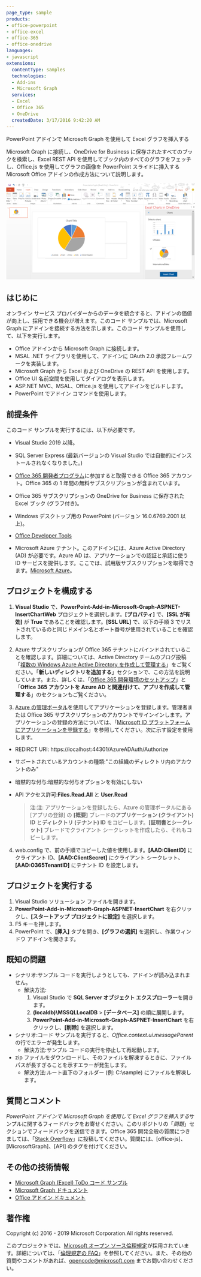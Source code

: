 ```yaml
---
page_type: sample
products:
- office-powerpoint
- office-excel
- office-365
- office-onedrive
languages:
- javascript
extensions:
  contentType: samples
  technologies:
  - Add-ins
  - Microsoft Graph
  services:
  - Excel
  - Office 365
  - OneDrive
  createdDate: 3/17/2016 9:42:20 AM
---
```

 PowerPoint アドインで Microsoft Graph を使用して Excel グラフを挿入する 

Microsoft Graph に接続し、OneDrive for Business に保存されたすべてのブックを検索し、Excel REST API を使用してブック内のすべてのグラフをフェッチし、Office.js を使用してグラフの画像を PowerPoint スライドに挿入する Microsoft Office アドインの作成方法について説明します。

![PowerPoint アドインで Microsoft Graph を使用して Excel グラフを挿入するサンプル](images/InsertChart.png)

## はじめに

オンライン サービス プロバイダーからのデータを統合すると、アドインの価値が向上し、採用できる機会が増えます。このコード サンプルでは、Microsoft Graph にアドインを接続する方法を示します。このコード サンプルを使用して、以下を実行します。

* Office アドインから Microsoft Graph に接続します。
* MSAL .NET ライブラリを使用して、アドインに OAuth 2.0 承認フレームワークを実装します。
* Microsoft Graph から Excel および OneDrive の REST API を使用します。
* Office UI 名前空間を使用してダイアログを表示します。
* ASP.NET MVC、MSAL、Office.js を使用してアドインをビルドします。 
* PowerPoint でアドイン コマンドを使用します。


## 前提条件

このコード サンプルを実行するには、以下が必要です。

* Visual Studio 2019 以降。

* SQL Server Express (最新バージョンの Visual Studio では自動的にインストールされなくなりました。)

* [Office 365 開発者プログラム](https://aka.ms/devprogramsignup)に参加すると取得できる Office 365 アカウント。Office 365 の 1 年間の無料サブスクリプションが含まれています。

* Office 365 サブスクリプションの OneDrive for Business に保存された Excel ブック (グラフ付き)。

* Windows デスクトップ用の PowerPoint (バージョン 16.0.6769.2001 以上)。
* [Office Developer Tools](https://www.visualstudio.com/en-us/features/office-tools-vs.aspx)

* Microsoft Azure テナント。このアドインには、Azure Active Directory (AD) が必要です。Azure AD は、アプリケーションでの認証と承認に使う ID サービスを提供します。ここでは、試用版サブスクリプションを取得できます。[Microsoft Azure](https://account.windowsazure.com/SignUp)。

## プロジェクトを構成する

1. **Visual Studio** で、**PowerPoint-Add-in-Microsoft-Graph-ASPNET-InsertChartWeb** プロジェクトを選択します。**\[プロパティ]** で、**\[SSL が有効]** が **True** であることを確認します。**\[SSL URL]** で、以下の手順 3 でリストされているのと同じドメイン名とポート番号が使用されていることを確認します。
 
2. Azure サブスクリプションが Office 365 テナントにバインドされていることを確認します。詳細については、Active Directory チームのブログ投稿「[複数の Windows Azure Active Directory を作成して管理する](http://blogs.technet.com/b/ad/archive/2013/11/08/creating-and-managing-multiple-windows-azure-active-directories.aspx)」をご覧ください。「**新しいディレクトリを追加する**」セクションで、この方法を説明しています。また、詳しくは、「[Office 365 開発環境のセットアップ](https://msdn.microsoft.com/office/office365/howto/setup-development-environment#bk_CreateAzureSubscription)」と「**Office 365 アカウントを Azure AD と関連付けて、アプリを作成して管理する**」のセクションもご覧ください。

3. [Azure の管理ポータル](https://manage.windowsazure.com)を使用してアプリケーションを登録します。管理者または Office 365 サブスクリプションのアカウントでサインインします。アプリケーションの登録の方法については、「[Microsoft ID プラットフォームにアプリケーションを登録する](https://msdn.microsoft.com/office/office365/HowTo/add-common-consent-manually)」を参照してください。次に示す設定を使用します。

 - REDIRCT URI: https://localhost:44301/AzureADAuth/Authorize	
 - サポートされているアカウントの種類:"この組織のディレクトリ内のアカウントのみ"
 - 暗黙的な付与:暗黙的な付与オプションを有効にしない
 - API アクセス許可:**Files.Read.All** と **User.Read**

	> 注:注: アプリケーションを登録したら、Azure の管理ポータルにある \[アプリの登録] の **\[概要]** ブレードの**アプリケーション (クライアント) ID** と**ディレクトリ (テナント) ID** をコピーします。**\[証明書とシークレット]** ブレードでクライアント シークレットを作成したら、それもコピーします。 
	 
4.  web.config で、前の手順でコピーした値を使用します。**\[AAD:ClientID]** にクライアント ID、**\[AAD:ClientSecret]** にクライアント シークレット、**\[AAD:O365TenantID]** にテナント ID を設定します。 

## プロジェクトを実行する
1. Visual Studio ソリューション ファイルを開きます。 
2. **PowerPoint-Add-in-Microsoft-Graph-ASPNET-InsertChart** を右クリックし、**\[スタートアップ プロジェクトに設定]** を選択します。
2. F5 キーを押します。 
3. PowerPoint で、**\[挿入]** タブを開き、**\[グラフの選択]** を選択し、作業ウィンドウ アドインを開きます。

## 既知の問題

* シナリオ:サンプル コードを実行しようとしても、アドインが読み込まれません。
	* 解決方法: 
		1. Visual Studio で **SQL Server オブジェクト エクスプローラー**を開きます。
		2. **(localdb)\\MSSQLLocalDB** > **\[データベース]** の順に展開します。
		3. **PowerPoint-Add-in-Microsoft-Graph-ASPNET-InsertChart** を右クリックし、**\[削除]** を選択します。 
* シナリオ:コード サンプルを実行すると、*Office.context.ui.messageParent* の行でエラーが発生します。	
	* 解決方法:サンプル コードの実行を停止して再起動します。 
* zip ファイルをダウンロードし、そのファイルを解凍するときに、ファイル パスが長すぎることを示すエラーが発生します。
	* 解決方法:ルート直下のフォルダー (例: C:\\sample) にファイルを解凍します。

## 質問とコメント
*PowerPoint アドインで Microsoft Graph を使用して Excel グラフを挿入する*サンプルに関するフィードバックをお寄せください。このリポジトリの「*問題*」セクションでフィードバックを送信できます。Office 365 開発全般の質問につきましては、「[Stack Overflow](http://stackoverflow.com/questions/tagged/Office365+API)」に投稿してください。質問には、\[office-js]、\[MicrosoftGraph]、\[API] のタグを付けてください。

## その他の技術情報

* [Microsoft Graph (Excel) ToDo コード サンプル](https://github.com/microsoftgraph/aspnet-todo-rest-sample)
* [Microsoft Graph ドキュメント](https://docs.microsoft.com/en-us/graph/)
* [Office アドイン ドキュメント](https://docs.microsoft.com/en-us/office/dev/add-ins/overview/office-add-ins)

## 著作権
Copyright (c) 2016 - 2019 Microsoft Corporation.All rights reserved.



このプロジェクトでは、[Microsoft オープン ソース倫理規定](https://opensource.microsoft.com/codeofconduct/)が採用されています。詳細については、「[倫理規定の FAQ](https://opensource.microsoft.com/codeofconduct/faq/)」を参照してください。また、その他の質問やコメントがあれば、[opencode@microsoft.com](mailto:opencode@microsoft.com) までお問い合わせください。
